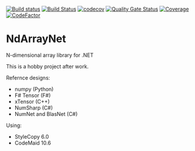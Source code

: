 [![Build status](https://ci.appveyor.com/api/projects/status/xyi465dgjiuu5tfd/branch/master?svg=true)](https://ci.appveyor.com/project/normalform/ndarraynet/branch/master)
[![Build Status](https://travis-ci.com/normalform/ndarraynet.svg?branch=master)](https://travis-ci.com/normalform/ndarraynet)
[![codecov](https://codecov.io/gh/normalform/ndarraynet/branch/master/graph/badge.svg)](https://codecov.io/gh/normalform/ndarraynet)
[![Quality Gate Status](https://sonarcloud.io/api/project_badges/measure?project=normalform_ndarraynet&metric=alert_status)](https://sonarcloud.io/dashboard?id=normalform_ndarraynet)
[![Coverage](https://sonarcloud.io/api/project_badges/measure?project=normalform_ndarraynet&metric=coverage)](https://sonarcloud.io/dashboard?id=normalform_ndarraynet)
[![CodeFactor](https://www.codefactor.io/repository/github/normalform/ndarraynet/badge)](https://www.codefactor.io/repository/github/normalform/ndarraynet)

# NdArrayNet
N-dimensional array library for .NET 

This is a hobby project after work.

Refernce designs:
 - numpy (Python)
 - F# Tensor (F#)
 - xTensor (C++)
 - NumSharp (C#)
 - NumNet and BlasNet (C#)

Using:
 - StyleCopy 6.0
 - CodeMaid 10.6
